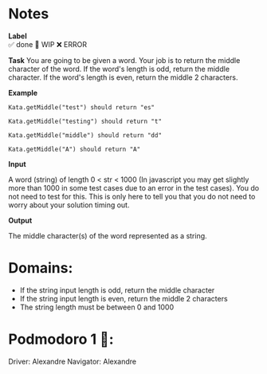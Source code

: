 # Notes

**Label**  
✅ done 🚧 WIP ❌ ERROR

**Task**
You are going to be given a word. Your job is to return the middle character of the word. If the word's length is odd, return the middle character. If the word's length is even, return the middle 2 characters.

**Example**
```
Kata.getMiddle("test") should return "es"

Kata.getMiddle("testing") should return "t"

Kata.getMiddle("middle") should return "dd"

Kata.getMiddle("A") should return "A"
```

**Input**

A word (string) of length 0 < str < 1000 (In javascript you may get slightly more than 1000 in some test cases due to an error in the test cases). You do not need to test for this. This is only here to tell you that you do not need to worry about your solution timing out.

**Output**

The middle character(s) of the word represented as a string.

# Domains:
- If the string input length is odd, return the middle character
- If the string input length is even, return the middle 2 characters
- The string length must be between 0 and 1000

# Podmodoro 1 🍅:
Driver: Alexandre
Navigator: Alexandre
